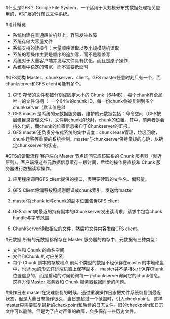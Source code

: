 #什么是GFS？
Google File System，一个适用于大规模分布式数据处理相关应用的，可扩展的分布式文件系统。

#设计概览
- 系统构建在普通廉价机器上，容易发生故障
- 系统存储大容量文件
- 系统支持的读操作：大量顺序读取以及小规模随机读取
- 系统的写操作主要是顺序的追加写，而不是覆盖写
- 系统对于大量客户端并发写文件具有优化，而且是原子操作
- 系统看中稳定的带宽，而不需要低延时

#GFS架构
Master、chunkserver、client。GFS master任意时刻只有一个，而chunkserver和GFS client可能有多个。

1. GFS 存储的文件都被分割成固定大小的 Chunk（64MB），每个chunk有全局唯一的文件句柄 ： 一个64位的chunk ID，每一份chunk会被复制到多个chunkserver（默认值是3)
2. GFS master是系统的元数据服务器，维护的元数据包括：命令空间（GFS按层级目录管理文件）、文件到chunk的映射，chunk的位置。其中，前两者是会持久化的，而chunk的位置信息来自于Chunkserver的汇报。
3. GFS master还负责分布式系统的集中调度：chunk lease管理，垃圾回收，chunk迁移等重要的系统控制。master与chunkserver保持常规的心跳，以确定chunkserver的状态。

#GFS的读取流程
客户端向 Master 节点询问它应该联系的 Chunk 服务器（就近原则）。客户端将这些元数据信息缓存一段时间，后续的操作将直接和 Chunk 服务器进行数据读写操作。
1. 应用程序调用GFS client提供的接口，表明要读取的文件名、偏移量。

2. GFS Client将偏移按照规则翻译成chunk索引，发送给master

3. master将chunk id与chunk的副本位置告诉GFS client

4. GFS client向最近的持有副本的Chunkserver发出读请求，请求中包含chunk handle与字节范围

5. ChunkServer读取相应的文件，然后将文件内容发给GFS client。

#元数据
所有的元数据都保存在 Master 服务器的内存中，元数据有三种类型：
- 文件和 Chunk 的命名空间
- 文件和Chunk 的对应关系
- 每个 Chunk 副本的存放地点
前两个类型的数据不经保存在master的本地硬盘中，也以log的形式在远端机器上保存副本。
master并不是持久化保存Chunk位置信息的，而是启动的时候轮询每一个chunkserver询问它的chunk信息。这样方便Master 服务器和 Chunk 服务器数据同步的问题。

#操作日志
master在灾难恢复的时候，通过重演操作日志把文件系统恢复到最近状态，但是大量日志操作很久，当日志超过一个范围时，引入checkpoint。
这样master只需要恢复最新的checkpoint和后续的日志文件。旧的checkpoint和日志文件可以删除，但是为了应对严重的故障，会多保存一些历史文件。
